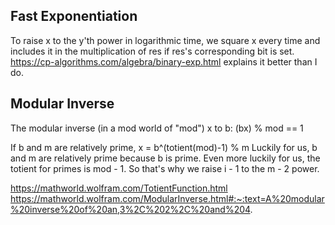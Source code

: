 ## Fast Exponentiation
To raise x to the y'th power in logarithmic time, we square x every time and includes it in the multiplication of res if res's corresponding bit is set.
https://cp-algorithms.com/algebra/binary-exp.html explains it better than I do.

## Modular Inverse
The modular inverse (in a mod world of "mod") x to b: (bx) % mod == 1

If b and m are relatively prime, x = b^(totient(mod)-1) % m
Luckily for us, b and m are relatively prime because b is prime. Even more luckily for us, the totient for primes is mod - 1. So that's why we raise i - 1 to the m - 2 power.

https://mathworld.wolfram.com/TotientFunction.html
https://mathworld.wolfram.com/ModularInverse.html#:~:text=A%20modular%20inverse%20of%20an,3%2C%202%2C%20and%204. 